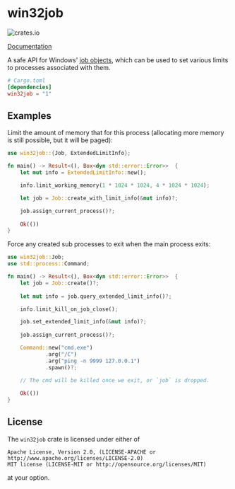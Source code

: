 # win32job
![crates.io](https://img.shields.io/crates/v/win32job.svg)

[Documentation](https://docs.rs/crate/win32job)

A safe API for Windows' [job objects](https://docs.microsoft.com/en-us/windows/win32/api/jobapi2/nf-jobapi2-createjobobjectw), 
which can be used to set various limits to processes associated with them. 

```toml
# Cargo.toml
[dependencies]
win32job = "1"
```


## Examples

Limit the amount of memory that for this process (allocating more memory is still possible, but it will be paged):

```rust
use win32job::{Job, ExtendedLimitInfo};

fn main() -> Result<(), Box<dyn std::error::Error>>  {
    let mut info = ExtendedLimitInfo::new();

    info.limit_working_memory(1 * 1024 * 1024, 4 * 1024 * 1024);

    let job = Job::create_with_limit_info(&mut info)?;

    job.assign_current_process()?;
    
    Ok(())
}
```

Force any created sub processes to exit when the main process exits: 

```rust
use win32job::Job;
use std::process::Command;

fn main() -> Result<(), Box<dyn std::error::Error>>  {
    let job = Job::create()?;
    
    let mut info = job.query_extended_limit_info()?;

    info.limit_kill_on_job_close();

    job.set_extended_limit_info(&mut info)?;
    
    job.assign_current_process()?;

    Command::new("cmd.exe")
            .arg("/C")
            .arg("ping -n 9999 127.0.0.1")
            .spawn()?;

    // The cmd will be killed once we exit, or `job` is dropped.
    
    Ok(())
}
```

## License
 
The `win32job` crate is licensed under either of

```text
Apache License, Version 2.0, (LICENSE-APACHE or http://www.apache.org/licenses/LICENSE-2.0)
MIT license (LICENSE-MIT or http://opensource.org/licenses/MIT)
```

at your option.